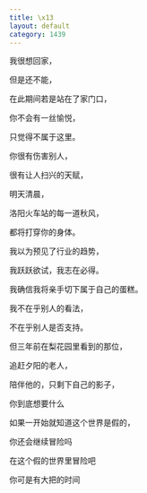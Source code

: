 ```yaml
---
title: \x13
layout: default
category: 1439
---
```


我很想回家，

但是还不能，

在此期间若是站在了家门口，

你不会有一丝愉悦，

只觉得不属于这里。

你很有伤害别人，

很有让人扫兴的天赋，

明天清晨，

洛阳火车站的每一道秋风，

都将打穿你的身体。

我以为预见了行业的趋势，

我跃跃欲试，我志在必得。

我确信我将亲手切下属于自己的蛋糕。

我不在乎别人的看法，

不在乎别人是否支持。

但三年前在梨花园里看到的那位，

追赶夕阳的老人，

陪伴他的，只剩下自己的影子，

你到底想要什么

如果一开始就知道这个世界是假的，

你还会继续冒险吗

在这个假的世界里冒险吧

你可是有大把的时间
